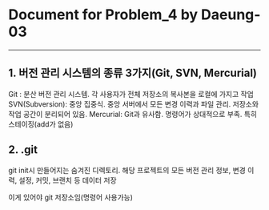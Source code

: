 # Document for Problem_4 by Daeung-03
---


## 1. 버전 관리 시스템의 종류 3가지(Git, SVN, Mercurial)
Git : 분산 버전 관리 시스템. 각 사용자가 전체 저장소의 복사본을 로컬에 가지고 작업
SVN(Subversion): 중앙 집중식. 중앙 서버에서 모든 변경 이력과 파일 관리. 저장소와 작업 공간이 분리되어 있음.
Mercurial: Git과 유사함. 명령어가 상대적으로 부족. 특히 스테이징(add가 없음)

## 2. .git
git init시 만들어지는 숨겨진 디렉토리. 해당 프로젝트의 모든 버전 관리 정보, 변경 이력, 설정, 커밋, 브랜치 등 데이터 저장

이게 있어야 git 저장소임(명령어 사용가능)

